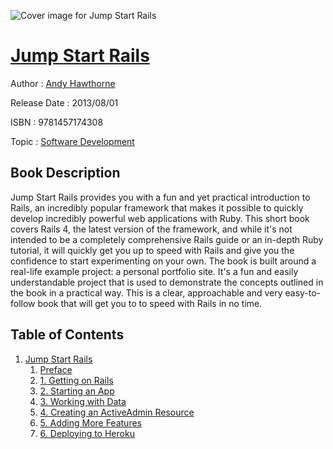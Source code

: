 ![Cover image for Jump Start Rails](https://imgdetail.ebookreading.net/cover/cover/software_development/EB9781457174308.jpg)

[Jump Start Rails](https://ebookreading.net/view/book/Jump+Start+Rails-EB9781457174308_1.html "Jump Start Rails")
====================================================================================================================

Author : [Andy Hawthorne](https://ebookreading.net/search/author/Andy+Hawthorne)

Release Date : 2013/08/01

ISBN : 9781457174308

Topic : [Software Development](https://ebookreading.net/search/category/software-development)

Book Description
-----------------

Jump Start Rails provides you with a fun and yet practical introduction to Rails, an incredibly popular framework that makes it possible to quickly develop incredibly powerful web applications with Ruby. This short book covers Rails 4, the latest version of the framework, and while it's not intended to be a completely comprehensive Rails guide or an in-depth Ruby tutorial, it will quickly get you up to speed with Rails and give you the confidence to start experimenting on your own. The book is built around a real-life example project: a personal portfolio site. It's a fun and easily understandable project that is used to demonstrate the concepts outlined in the book in a practical way. This is a clear, approachable and very easy-to-follow book that will get you to to speed with Rails in no time.
              
Table of Contents
-----------------

1. [Jump Start Rails](https://ebookreading.net/view/book/Jump+Start+Rails-EB9781457174308_4.html)
    1. [Preface](https://ebookreading.net/view/book/Jump+Start+Rails-EB9781457174308_5.html)
    1. [1. Getting on Rails](https://ebookreading.net/view/book/Jump+Start+Rails-EB9781457174308_6.html)
    1. [2. Starting an App](https://ebookreading.net/view/book/Jump+Start+Rails-EB9781457174308_7.html)
    1. [3. Working with Data](https://ebookreading.net/view/book/Jump+Start+Rails-EB9781457174308_8.html)
    1. [4. Creating an ActiveAdmin Resource](https://ebookreading.net/view/book/Jump+Start+Rails-EB9781457174308_9.html)
    1. [5. Adding More Features](https://ebookreading.net/view/book/Jump+Start+Rails-EB9781457174308_10.html)
    1. [6. Deploying to Heroku](https://ebookreading.net/view/book/Jump+Start+Rails-EB9781457174308_11.html)
